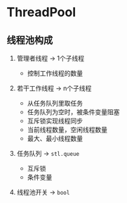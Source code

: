 # ThreadPool
## 线程池构成
1. 管理者线程 -> 1个子线程
    - 控制工作线程的数量

2. 若干工作线程 -> n个子线程
    - 从任务队列里取任务
    - 任务队列为空时，被条件变量阻塞
    - 互斥锁实现线程同步
    - 当前线程数量，空闲线程数量
    - 最大、最小线程数量

3. 任务队列 -> `stl.queue`
    - 互斥锁
    - 条件变量

4. 线程池开关 -> `bool`
